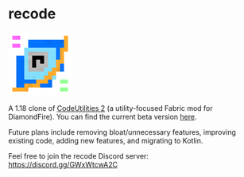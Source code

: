 # recode
![logo](logo.png)

A 1.18 clone of [CodeUtilities 2](https://github.com/CodeUtilities/CodeUtilities-2.0) (a utility-focused Fabric mod for DiamondFire). You can find the current beta version [here](https://github.com/homchom/recode/releases).

Future plans include removing bloat/unnecessary features, improving existing code, adding new features, and migrating to Kotlin.

Feel free to join the recode Discord server: https://discord.gg/GWxWtcwA2C
